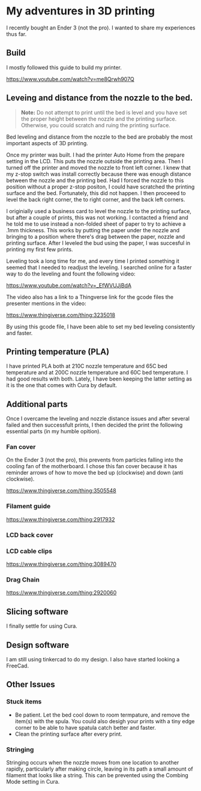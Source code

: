 # My adventures in 3D printing

I recently bought an Ender 3 (not the pro). I wanted to share my experiences thus far.

## Build

I mostly followed this guide to build my printer.

https://www.youtube.com/watch?v=me8Qrwh907Q

## Leveing and distance from the nozzle to the bed.

> **Note:** Do not attempt to print until the bed is level and you have set the proper height between the nozzle and the printing surface. Otherwise, you could scratch and ruing the printing surface.

Bed leveling and distance from the nozzle to the bed are probably the most important aspects of 3D printing. 

Once my printer was built. I had the printer Auto Home from the prepare setting in the LCD. This puts the nozzle outside the printing area. Then I turned off the printer and moved the nozzle to front left corner. I knew that my z-stop switch was install correctly because there was enough distance between the nozzle and the printing bed. Had I forced the nozzle to this position without a proper z-stop positon, I could have scratched the printing surface and the bed. Fortunately, this did not happen. I then proceeed to level the back right corner, the to right corner, and the back left corners.

I originially used a business card to level the nozzle to the printing surface, but after a couple of prints, this was not working. I contacted a friend and he told me to use instead a non-folded sheet of paper to try to achieve a .1mm thickness. This works by putting the paper under the nozzle and bringing to a position where there's drag between the paper, nozzle and printing surface. After I leveled the bud using the paper, I was succesful in printing my first few prints. 

Leveling took a long time for me, and every time I printed something it seemed that I needed to readjust the leveling. I searched online for a faster way to do the leveling and fount the following video:

https://www.youtube.com/watch?v=_EfWVUJjBdA

The video also has a link to a Thingverse link for the gcode files the presenter mentions in the video:

https://www.thingiverse.com/thing:3235018

By using this gcode file, I have been able to set my bed leveling consistently and faster.

## Printing temperature (PLA)

I have printed PLA both at 210C nozzle temperature and 65C bed temperature and at 200C nozzle temperature and 60C bed temperature. I had good results with both. Lately, I have been keeping the latter setting as it is the one that comes with Cura by default.

## Additional parts

Once I overcame the leveling and nozzle distance issues and after several failed and then successfult prints, I then decided the print the following essential parts (in my humble opition).

### Fan cover

On the Ender 3 (not the pro), this prevents from particles falling into the cooling fan of the motherboard. I chose this fan cover because it has reminder arrows of how to move the bed up (clockwise) and down (anti clockwise).

https://www.thingiverse.com/thing:3505548

### Filament guide

https://www.thingiverse.com/thing:2917932

### LCD back cover


### LCD cable clips

https://www.thingiverse.com/thing:3089470

### Drag Chain

https://www.thingiverse.com/thing:2920060

## Slicing software

I finally settle for using Cura.

## Design software

I am still using tinkercad to do my design. I also have started looking a FreeCad.

## Other Issues

### Stuck items

- Be patient. Let the bed cool down to room termpature, and remove the item(s) with the spula. You could also desigh your prints with a tiny edge corner to be able to have spatula catch better and faster.
- Clean the printing surface after every print.

### Stringing

Stringing occurs when the nozzle moves from one location to another rapidly, particularly after making circle, leaving in its path a small amount of filament that looks like a string. This can be prevented using the Combing Mode setting in Cura.

